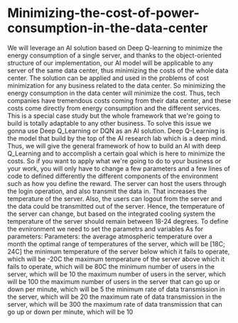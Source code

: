 # Minimizing-the-cost-of-power-consumption-in-the-data-center
We will leverage an AI solution based on Deep Q-learning to minimize the energy consumption of a single server, and thanks to the object-oriented structure of our implementation, our AI model will be applicable to any server of the same data center, thus minimizing the costs of the whole data center. The solution can be applied and used in the problems of cost minimization for any business related to the data center. So minimizing the energy consumption in the data center will minimize the cost. Thus, tech companies have tremendous costs coming from their data center, and these costs come directly from energy consumption and the different services. This is a special case study but the whole framework that we're going to build is totally adaptable to any other business. 
To solve this issue we gonna use Deep Q_Learning or DQN as an AI solution. Deep Q-Learning is the model that build by the top of the AI research lab which is a deep mind. Thus, we will give the general framework of how to build an AI with deep Q_Learning and to accomplish a certain goal which is here to minimize the costs. So if you want to apply what we're going to do to your business or your work, you will only have to change a few parameters and a few lines of code to defined differently the different components of the environment such as how you define the reward.
The server can host the users through the login operation, and also transmit the data in. That increases the temperature of the server. Also, the users can logout from the server and the data could be transmitted out of the server. Hence, the temperature of the server can change, but based on the integrated cooling system the temperature of the server should remain between 18-24 degrees. 
To define the evnironment we need to set the parametrs and variables
As for parameters: Parameters:
the average atmospheric temperature over a month
the optimal range of temperatures of the server, which will be [18C; 24C]
the minimum temperature of the server below which it fails to operate, which will be -20C
the maximum temperature of the server above which it fails to operate, which will be 80C
the minimum number of users in the server, which will be 10
the maximum number of users in the server, which will be 100
the maximum number of users in the server that can go up or down per minute, which will be 5
the minimum rate of data transmission in the server, which will be 20
the maximum rate of data transmission in the server, which will be 300
the maximum rate of data transmission that can go up or down per minute, which will be 10
